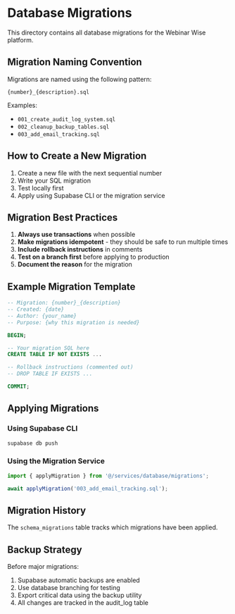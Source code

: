# Database Migrations

This directory contains all database migrations for the Webinar Wise platform.

## Migration Naming Convention

Migrations are named using the following pattern:
```
{number}_{description}.sql
```

Examples:
- `001_create_audit_log_system.sql`
- `002_cleanup_backup_tables.sql`
- `003_add_email_tracking.sql`

## How to Create a New Migration

1. Create a new file with the next sequential number
2. Write your SQL migration
3. Test locally first
4. Apply using Supabase CLI or the migration service

## Migration Best Practices

1. **Always use transactions** when possible
2. **Make migrations idempotent** - they should be safe to run multiple times
3. **Include rollback instructions** in comments
4. **Test on a branch first** before applying to production
5. **Document the reason** for the migration

## Example Migration Template

```sql
-- Migration: {number}_{description}
-- Created: {date}
-- Author: {your_name}
-- Purpose: {why this migration is needed}

BEGIN;

-- Your migration SQL here
CREATE TABLE IF NOT EXISTS ...

-- Rollback instructions (commented out)
-- DROP TABLE IF EXISTS ...

COMMIT;
```

## Applying Migrations

### Using Supabase CLI
```bash
supabase db push
```

### Using the Migration Service
```typescript
import { applyMigration } from '@/services/database/migrations';

await applyMigration('003_add_email_tracking.sql');
```

## Migration History

The `schema_migrations` table tracks which migrations have been applied.

## Backup Strategy

Before major migrations:
1. Supabase automatic backups are enabled
2. Use database branching for testing
3. Export critical data using the backup utility
4. All changes are tracked in the audit_log table
